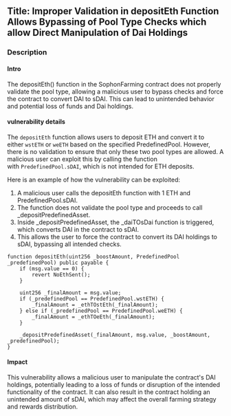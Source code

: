 ## Title: Improper Validation in depositEth Function Allows Bypassing of Pool Type Checks which allow Direct Manipulation of Dai Holdings

### Description

#### Intro

The depositEth() function in the SophonFarming contract does not properly validate the pool type, allowing a malicious user to bypass checks and force the contract to convert DAI to sDAI. This can lead to unintended behavior and potential loss of funds and Dai holdings.

#### vulnerability details

The `depositEth` function allows users to deposit ETH and convert it to either `wstETH` or `weETH` based on the specified PredefinedPool. However, there is no validation to ensure that only these two pool types are allowed. A malicious user can exploit this by calling the function with `PredefinedPool.sDAI`, which is not intended for ETH deposits.

Here is an example of how the vulnerability can be exploited:

1. A malicious user calls the depositEth function with 1 ETH and PredefinedPool.sDAI.
2. The function does not validate the pool type and proceeds to call _depositPredefinedAsset.
3. Inside _depositPredefinedAsset, the _daiTOsDai function is triggered, which converts DAI in the contract to sDAI.
4. This allows the user to force the contract to convert its DAI holdings to sDAI, bypassing all intended checks.

```
function depositEth(uint256 _boostAmount, PredefinedPool _predefinedPool) public payable {
    if (msg.value == 0) {
        revert NoEthSent();
    }

    uint256 _finalAmount = msg.value;
    if (_predefinedPool == PredefinedPool.wstETH) {
        _finalAmount = _ethTOstEth(_finalAmount);
    } else if (_predefinedPool == PredefinedPool.weETH) {
        _finalAmount = _ethTOeEth(_finalAmount);
    }

    _depositPredefinedAsset(_finalAmount, msg.value, _boostAmount, _predefinedPool);
}
```

#### Impact

This vulnerability allows a malicious user to manipulate the contract's DAI holdings, potentially leading to a loss of funds or disruption of the intended functionality of the contract. It can also result in the contract holding an unintended amount of sDAI, which may affect the overall farming strategy and rewards distribution.



